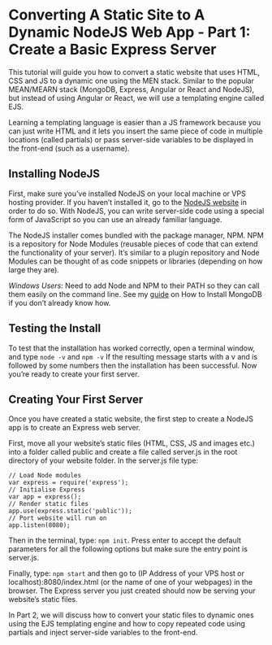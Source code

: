 # Converting A Static Site to A Dynamic NodeJS Web App - Part 1: Create a Basic Express Server

This tutorial will guide you how to convert a static website that uses HTML, CSS and JS to a dynamic one using the MEN stack. Similar to the popular MEAN/MEARN stack (MongoDB, Express, Angular or React and NodeJS), but instead of using Angular or React, we will use a templating engine called EJS. 

Learning a templating language is easier than a JS framework because you can just write HTML and it lets you insert the same piece of code in multiple locations (called partials) or pass server-side variables to be displayed in the front-end (such as a username).


## Installing NodeJS

First, make sure you’ve installed NodeJS on your local machine or VPS hosting provider.  If you haven’t installed it, go to the [NodeJS website](https://nodejs.org/en/) in order to do so. With NodeJS, you can write server-side code using a special form of JavaScript so you can use an already familiar language. 

The NodeJS installer comes bundled with the package manager, NPM. NPM is a repository for Node Modules (reusable pieces of code that can extend the functionality of your server). It’s similar to a plugin repository and Node Modules can be thought of as code snippets or libraries (depending on how large they are).

*Windows Users:* Need to add Node and NPM to their PATH so they can call them easily on the command line. See my [guide](https://www.section.io/engineering-education/working-with-databases-part1/#mondodb-installation)  on How to Install MongoDB if you don’t already know how.


## Testing the Install

To test that the installation has worked correctly, open a terminal window, and type `node -v`  and  `npm -v` If the resulting message starts with a v and is followed by some numbers then the installation has been successful. Now you’re ready to create your first server.

## Creating Your First Server

Once you have created a static website, the first step to create a NodeJS app is to create an Express web server. 

First, move all your website’s static files (HTML, CSS, JS and images etc.) into a folder called public and create a file called server.js in the root directory of your website folder. In the server.js file type:

```
// Load Node modules
var express = require('express');
// Initialise Express
var app = express();
// Render static files
app.use(express.static('public'));
// Port website will run on
app.listen(8080);
```

Then in the terminal, type: `npm init`. Press enter to accept the default parameters for all the following options but make sure the entry point is server.js. 

Finally, type: `npm start` and then go to (IP Address of your VPS host or localhost):8080/index.html (or the name of one of your webpages) in the browser. The Express server you just created should now be serving your website’s static files.

In Part 2, we will discuss how to convert your static files to dynamic ones using the EJS templating engine and how to copy repeated code using partials and inject server-side variables to the front-end.